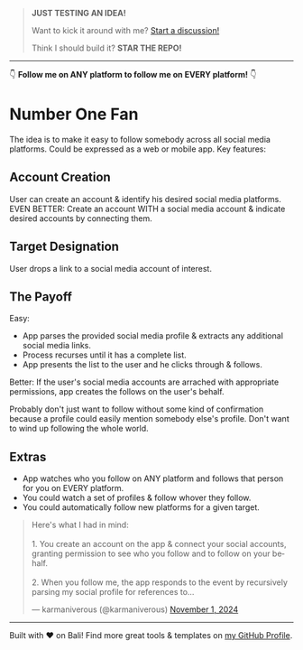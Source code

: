 > **JUST TESTING AN IDEA!**
> 
> Want to kick it around with me? [Start a discussion!](https://github.com/karmaniverous/number-one-fan/discussions)
> 
> Think I should build it? **STAR THE REPO!**

---

👇 **Follow me on ANY platform to follow me on EVERY platform!** 👇

# Number One Fan

The idea is to make it easy to follow somebody across all social media platforms. Could be expressed as a web or mobile app. Key features:

## Account Creation

User can create an account & identify his desired social media platforms. EVEN BETTER: Create an account WITH a social media account & indicate desired accounts by connecting them.

## Target Designation

User drops a link to a social media account of interest.

## The Payoff

Easy: 

* App parses the provided social media profile & extracts any additional social media links.
* Process recurses until it has a complete list.
* App presents the list to the user and he clicks through & follows.

Better: If the user's social media accounts are arrached with appropriate permissions, app creates the follows on the user's behalf.

Probably don't just want to follow without some kind of confirmation because a profile could easily mention somebody else's profile. Don't want to wind up following the whole world.

## Extras

* App watches who you follow on ANY platform and follows that person for you on EVERY platform.
* You could watch a set of profiles & follow whover they follow.
* You could automatically follow new platforms for a given target.

<blockquote class="twitter-tweet" data-theme="dark"><p lang="en" dir="ltr">Here&#39;s what I had in mind:<br><br>1. You create an account on the app &amp; connect your social accounts, granting permission to see who you follow and to follow on your behalf.<br><br>2. When you follow me, the app responds to the event by recursively parsing my social profile for references to…</p>&mdash; karmaniverous (@karmaniverous) <a href="https://twitter.com/karmaniverous/status/1852144302450970859?ref_src=twsrc%5Etfw">November 1, 2024</a></blockquote> <script async src="https://platform.twitter.com/widgets.js" charset="utf-8"></script>

---

Built with ❤️ on Bali! Find more great tools & templates on [my GitHub Profile](https://github.com/karmaniverous).
